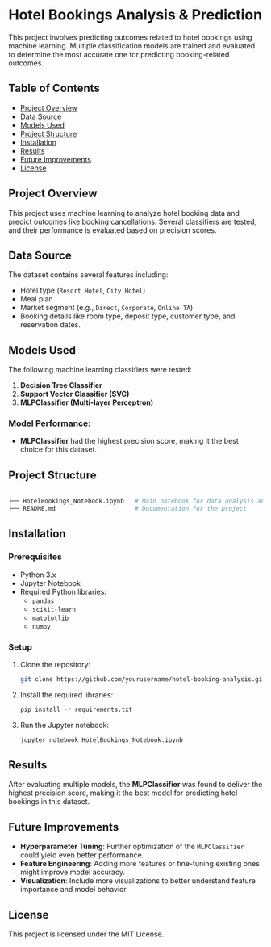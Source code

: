 # Hotel Bookings Analysis & Prediction

This project involves predicting outcomes related to hotel bookings using machine learning. Multiple classification models are trained and evaluated to determine the most accurate one for predicting booking-related outcomes.

## Table of Contents

- [Project Overview](#project-overview)
- [Data Source](#data-source)
- [Models Used](#models-used)
- [Project Structure](#project-structure)
- [Installation](#installation)
- [Results](#results)
- [Future Improvements](#future-improvements)
- [License](#license)

## Project Overview

This project uses machine learning to analyze hotel booking data and predict outcomes like booking cancellations. Several classifiers are tested, and their performance is evaluated based on precision scores.

## Data Source

The dataset contains several features including:
- Hotel type (`Resort Hotel`, `City Hotel`)
- Meal plan
- Market segment (e.g., `Direct`, `Corporate`, `Online TA`)
- Booking details like room type, deposit type, customer type, and reservation dates.

## Models Used

The following machine learning classifiers were tested:
1. **Decision Tree Classifier**
2. **Support Vector Classifier (SVC)**
3. **MLPClassifier (Multi-layer Perceptron)**

### Model Performance:
- **MLPClassifier** had the highest precision score, making it the best choice for this dataset.

## Project Structure

```bash
.
├── HotelBookings_Notebook.ipynb   # Main notebook for data analysis and model training
├── README.md                      # Documentation for the project
```

## Installation

### Prerequisites

- Python 3.x
- Jupyter Notebook
- Required Python libraries:
  - `pandas`
  - `scikit-learn`
  - `matplotlib`
  - `numpy`

### Setup

1. Clone the repository:

   ```bash
   git clone https://github.com/yourusername/hotel-booking-analysis.git
   ```

2. Install the required libraries:

   ```bash
   pip install -r requirements.txt
   ```

3. Run the Jupyter notebook:

   ```bash
   jupyter notebook HotelBookings_Notebook.ipynb
   ```

## Results

After evaluating multiple models, the **MLPClassifier** was found to deliver the highest precision score, making it the best model for predicting hotel bookings in this dataset.

## Future Improvements

- **Hyperparameter Tuning**: Further optimization of the `MLPClassifier` could yield even better performance.
- **Feature Engineering**: Adding more features or fine-tuning existing ones might improve model accuracy.
- **Visualization**: Include more visualizations to better understand feature importance and model behavior.

## License

This project is licensed under the MIT License.
